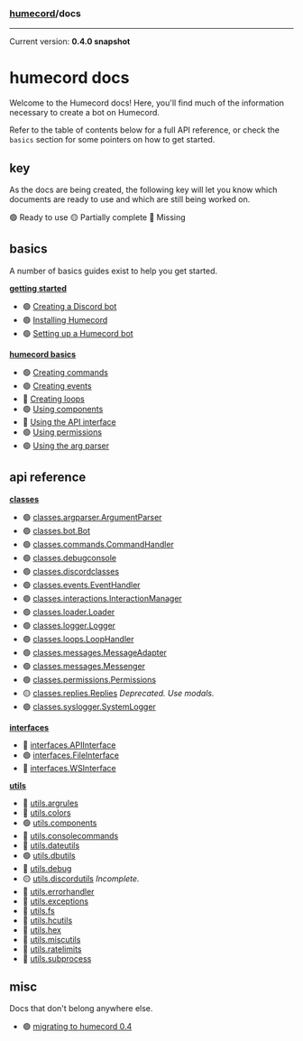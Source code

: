 ### [humecord](..)/docs

---

Current version: **0.4.0 snapshot**

# humecord docs

Welcome to the Humecord docs! Here, you'll find much of the information necessary to create a bot on Humecord.

Refer to the table of contents below for a full API reference, or check the `basics` section for some pointers on how to get started.

## key

As the docs are being created, the following key will let you know which documents are ready to use and which are still being worked on.

🟢 Ready to use
🟡 Partially complete
🔴 Missing

## basics

A number of basics guides exist to help you get started.

<u>**getting started**</u>
* 🟢 [Creating a Discord bot](basics/create_bot.md)
* 🟢 [Installing Humecord](basics/install_humecord.md)
* 🟢 [Setting up a Humecord bot](basics/setup_humecord_bot.md)

<u>**humecord basics**</u>
* 🟢 [Creating commands](basics/commands.md)
* 🟢 [Creating events](basics/events.md)
* 🔴 [Creating loops](basics/loops.md)
* 🟢 [Using components](basics/components.md)
* 🔴 [Using the API interface](basics/api.md)
* 🟢 [Using permissions](basics/permissions.md)
* 🟢 [Using the arg parser](basics/argparser.md)

## api reference
<u>**[classes](classes)**</u>
* 🟢 [classes.argparser.ArgumentParser](classes/argparser.md)
* 🟢 [classes.bot.Bot](classes/bot.md)
* 🟢 [classes.commands.CommandHandler](classes/commands.md)
* 🟢 [classes.debugconsole](classes/debugconsole.md)
* 🟢 [classes.discordclasses](classes/discordclasses.md)
* 🟢 [classes.events.EventHandler](classes/events.md)
* 🟢 [classes.interactions.InteractionManager](classes/interactions.md)
* 🟢 [classes.loader.Loader](classes/loader.md)
* 🟢 [classes.logger.Logger](classes/logger.md)
* 🟢 [classes.loops.LoopHandler](classes/loops.md)
* 🟢 [classes.messages.MessageAdapter](classes/messageadapter.md)
* 🟢 [classes.messages.Messenger](classes/messages.md)
* 🟢 [classes.permissions.Permissions](classes/permissions.md)
* 🟡 [classes.replies.Replies](classes/replies.md) *Deprecated. Use modals.*
* 🟢 [classes.syslogger.SystemLogger](classes/syslogger.md)

<u>**[interfaces](interfaces)**</u>
* 🔴 [interfaces.APIInterface](interfaces/api.md)
* 🟢 [interfaces.FileInterface](interfaces/files.md)
* 🔴 [interfaces.WSInterface](interfaces/ws.md)

<u>**[utils](utils)**</u>
* 🔴 [utils.argrules](utils/argrules.md) 
* 🔴 [utils.colors](utils/colors.md)
* 🟢 [utils.components](utils/components.md)
* 🔴 [utils.consolecommands](utils/consolecommands.md)
* 🔴 [utils.dateutils](utils/dateutils.md)
* 🟢 [utils.dbutils](utils/dbutils.md)
* 🔴 [utils.debug](utils/debug.md)
* 🟡 [utils.discordutils](utils/discordutils.md) *Incomplete.*
* 🔴 [utils.errorhandler](utils/errorhandler.md)
* 🔴 [utils.exceptions](utils/exceptions.md)
* 🔴 [utils.fs](utils/fs.md)
* 🔴 [utils.hcutils](utils/hcutils.md)
* 🔴 [utils.hex](utils/hex.md)
* 🔴 [utils.miscutils](utils/miscutils.md)
* 🔴 [utils.ratelimits](utils/ratelimits.md)
* 🔴 [utils.subprocess](utils/subprocess.md)

## misc

Docs that don't belong anywhere else.

* 🟢 [migrating to humecord 0.4](misc/migrating-hc04.md)
